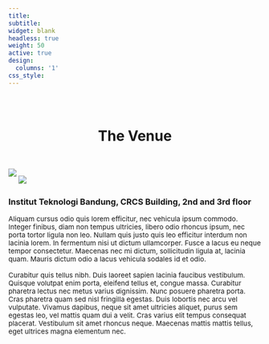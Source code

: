 ```yaml
---
title: 
subtitle:
widget: blank
headless: true
weight: 50
active: true
design:
  columns: '1'
css_style: 
---
```


<div class="container-md">
  <h1 style="text-align: center; margin-bottom: 3rem; margin-top: 5rem;">The Venue</h1>
  <div class="row align-items-center">
    <div class="col-md-4" style="margin-bottom:1rem;">
      <img class="rounded" src="media/crcs_f3.jpg" style="margin-bottom:1em;">
      <img class="rounded" src="media/crcs_f2.jpg">
    </div>
    <div class="col-md-8">
      <h3>Institut Teknologi Bandung, CRCS Building, 2nd and 3rd floor</h3>
      <p style="font-size:0.85rem">Aliquam cursus odio quis lorem efficitur, nec vehicula ipsum commodo. Integer finibus, diam non tempus ultricies, libero odio rhoncus ipsum, nec porta tortor ligula non leo. Nullam quis justo quis leo efficitur interdum non lacinia lorem. In fermentum nisi ut dictum ullamcorper. Fusce a lacus eu neque tempor consectetur. Maecenas nec mi dictum, sollicitudin ligula at, lacinia quam. Mauris dictum odio a lacus vehicula sodales id et odio. <br><br>
      Curabitur quis tellus nibh. Duis laoreet sapien lacinia faucibus vestibulum. Quisque volutpat enim porta, eleifend tellus et, congue massa. Curabitur pharetra lectus nec metus varius dignissim. Nunc posuere pharetra porta. Cras pharetra quam sed nisl fringilla egestas. Duis lobortis nec arcu vel vulputate. Vivamus dapibus, neque sit amet ultricies aliquet, purus sem egestas leo, vel mattis quam dui a velit. Cras varius elit tempus consequat placerat. Vestibulum sit amet rhoncus neque. Maecenas mattis mattis tellus, eget ultrices magna elementum nec.
      </p>
    </div>
  </div>
</div>